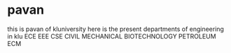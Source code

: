 # pavan
this is pavan of kluniversity 
here is the present departments of engineering in klu
ECE
EEE
CSE
CIVIL
MECHANICAL
BIOTECHNOLOGY
PETROLEUM
ECM
